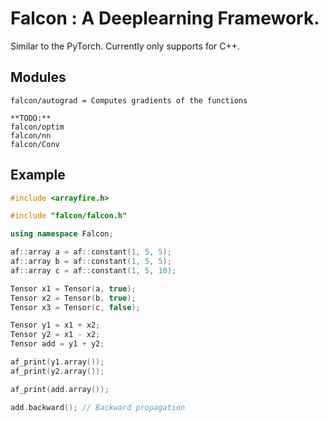 # Falcon : A Deeplearning Framework.

Similar to the PyTorch. Currently only supports for C++. 

## Modules  
```shell
falcon/autograd = Computes gradients of the functions

**TODO:**
falcon/optim 
falcon/nn
falcon/Conv
```

## Example  
```c++
#include <arrayfire.h>

#include "falcon/falcon.h"

using namespace Falcon;

af::array a = af::constant(1, 5, 5);
af::array b = af::constant(1, 5, 5);
af::array c = af::constant(1, 5, 10);

Tensor x1 = Tensor(a, true);
Tensor x2 = Tensor(b, true);
Tensor x3 = Tensor(c, false);

Tensor y1 = x1 + x2;
Tensor y2 = x1 - x2;
Tensor add = y1 + y2;

af_print(y1.array());
af_print(y2.array());

af_print(add.array());

add.backward(); // Backward propagation
```

